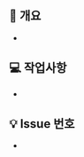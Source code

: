## 📌 개요 <!-- PR내용에 대해 축약해서 적어주세요. -->
-
## 💻 작업사항 <!-- PR내용에 대해 상세설명이 필요하다면 이 부분에 기재 해주세요. -->
-
## 💡 Issue 번호 <!-- issue number을 link 시켜주세요 (ex. "- close #4242") -->
- 
